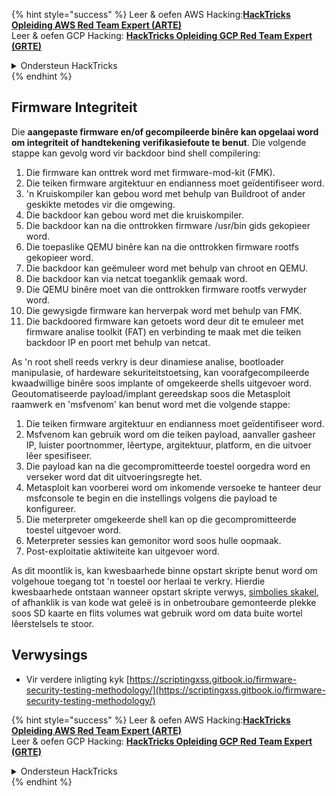 {% hint style="success" %}
Leer & oefen AWS Hacking:<img src="/.gitbook/assets/arte.png" alt="" data-size="line">[**HackTricks Opleiding AWS Red Team Expert (ARTE)**](https://training.hacktricks.xyz/courses/arte)<img src="/.gitbook/assets/arte.png" alt="" data-size="line">\
Leer & oefen GCP Hacking: <img src="/.gitbook/assets/grte.png" alt="" data-size="line">[**HackTricks Opleiding GCP Red Team Expert (GRTE)**<img src="/.gitbook/assets/grte.png" alt="" data-size="line">](https://training.hacktricks.xyz/courses/grte)

<details>

<summary>Ondersteun HackTricks</summary>

* Kyk na die [**subskripsie planne**](https://github.com/sponsors/carlospolop)!
* **Sluit aan by die** 💬 [**Discord groep**](https://discord.gg/hRep4RUj7f) of die [**telegram groep**](https://t.me/peass) of **volg** ons op **Twitter** 🐦 [**@hacktricks\_live**](https://twitter.com/hacktricks\_live)**.**
* **Deel hacking truuks deur PRs in te dien aan die** [**HackTricks**](https://github.com/carlospolop/hacktricks) en [**HackTricks Cloud**](https://github.com/carlospolop/hacktricks-cloud) github repos.

</details>
{% endhint %}

## Firmware Integriteit

Die **aangepaste firmware en/of gecompileerde binêre kan opgelaai word om integriteit of handtekening verifikasiefoute te benut**. Die volgende stappe kan gevolg word vir backdoor bind shell compilering:

1. Die firmware kan onttrek word met firmware-mod-kit (FMK).
2. Die teiken firmware argitektuur en endianness moet geïdentifiseer word.
3. 'n Kruiskompiler kan gebou word met behulp van Buildroot of ander geskikte metodes vir die omgewing.
4. Die backdoor kan gebou word met die kruiskompiler.
5. Die backdoor kan na die onttrokken firmware /usr/bin gids gekopieer word.
6. Die toepaslike QEMU binêre kan na die onttrokken firmware rootfs gekopieer word.
7. Die backdoor kan geëmuleer word met behulp van chroot en QEMU.
8. Die backdoor kan via netcat toeganklik gemaak word.
9. Die QEMU binêre moet van die onttrokken firmware rootfs verwyder word.
10. Die gewysigde firmware kan herverpak word met behulp van FMK.
11. Die backdoored firmware kan getoets word deur dit te emuleer met firmware analise toolkit (FAT) en verbinding te maak met die teiken backdoor IP en poort met behulp van netcat.

As 'n root shell reeds verkry is deur dinamiese analise, bootloader manipulasie, of hardeware sekuriteitstoetsing, kan voorafgecompileerde kwaadwillige binêre soos implante of omgekeerde shells uitgevoer word. Geoutomatiseerde payload/implant gereedskap soos die Metasploit raamwerk en 'msfvenom' kan benut word met die volgende stappe:

1. Die teiken firmware argitektuur en endianness moet geïdentifiseer word.
2. Msfvenom kan gebruik word om die teiken payload, aanvaller gasheer IP, luister poortnommer, lêertype, argitektuur, platform, en die uitvoer lêer spesifiseer.
3. Die payload kan na die gecompromitteerde toestel oorgedra word en verseker word dat dit uitvoeringsregte het.
4. Metasploit kan voorberei word om inkomende versoeke te hanteer deur msfconsole te begin en die instellings volgens die payload te konfigureer.
5. Die meterpreter omgekeerde shell kan op die gecompromitteerde toestel uitgevoer word.
6. Meterpreter sessies kan gemonitor word soos hulle oopmaak.
7. Post-exploitatie aktiwiteite kan uitgevoer word.

As dit moontlik is, kan kwesbaarhede binne opstart skripte benut word om volgehoue toegang tot 'n toestel oor herlaai te verkry. Hierdie kwesbaarhede ontstaan wanneer opstart skripte verwys, [simbolies skakel](https://www.chromium.org/chromium-os/chromiumos-design-docs/hardening-against-malicious-stateful-data), of afhanklik is van kode wat geleë is in onbetroubare gemonteerde plekke soos SD kaarte en flits volumes wat gebruik word om data buite wortel lêerstelsels te stoor.

## Verwysings
* Vir verdere inligting kyk [https://scriptingxss.gitbook.io/firmware-security-testing-methodology/](https://scriptingxss.gitbook.io/firmware-security-testing-methodology/)

{% hint style="success" %}
Leer & oefen AWS Hacking:<img src="/.gitbook/assets/arte.png" alt="" data-size="line">[**HackTricks Opleiding AWS Red Team Expert (ARTE)**](https://training.hacktricks.xyz/courses/arte)<img src="/.gitbook/assets/arte.png" alt="" data-size="line">\
Leer & oefen GCP Hacking: <img src="/.gitbook/assets/grte.png" alt="" data-size="line">[**HackTricks Opleiding GCP Red Team Expert (GRTE)**<img src="/.gitbook/assets/grte.png" alt="" data-size="line">](https://training.hacktricks.xyz/courses/grte)

<details>

<summary>Ondersteun HackTricks</summary>

* Kyk na die [**subskripsie planne**](https://github.com/sponsors/carlospolop)!
* **Sluit aan by die** 💬 [**Discord groep**](https://discord.gg/hRep4RUj7f) of die [**telegram groep**](https://t.me/peass) of **volg** ons op **Twitter** 🐦 [**@hacktricks\_live**](https://twitter.com/hacktricks\_live)**.**
* **Deel hacking truuks deur PRs in te dien aan die** [**HackTricks**](https://github.com/carlospolop/hacktricks) en [**HackTricks Cloud**](https://github.com/carlospolop/hacktricks-cloud) github repos.

</details>
{% endhint %}
